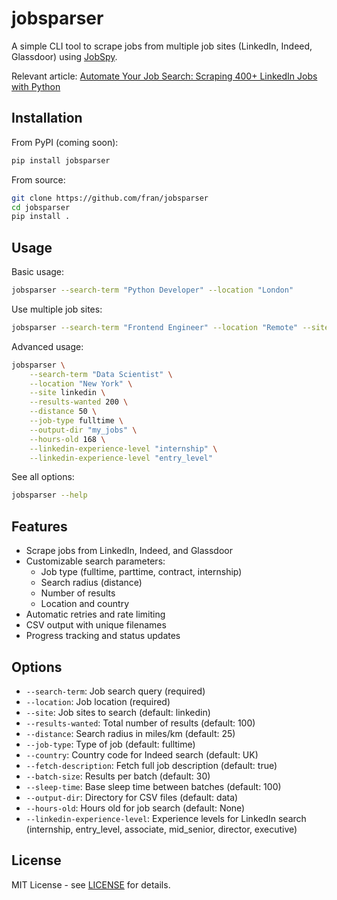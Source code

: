 # jobsparser

A simple CLI tool to scrape jobs from multiple job sites (LinkedIn, Indeed, Glassdoor) using [JobSpy](https://github.com/Bunsly/JobSpy).

Relevant article: [Automate Your Job Search: Scraping 400+ LinkedIn Jobs with Python](https://www.franciscomoretti.com/blog/automate-your-job-search)

## Installation

From PyPI (coming soon):
```bash
pip install jobsparser
```

From source:
```bash
git clone https://github.com/fran/jobsparser
cd jobsparser
pip install .
```

## Usage

Basic usage:
```bash
jobsparser --search-term "Python Developer" --location "London"
```

Use multiple job sites:
```bash
jobsparser --search-term "Frontend Engineer" --location "Remote" --site linkedin --site indeed
```

Advanced usage:
```bash
jobsparser \
    --search-term "Data Scientist" \
    --location "New York" \
    --site linkedin \
    --results-wanted 200 \
    --distance 50 \
    --job-type fulltime \
    --output-dir "my_jobs" \
    --hours-old 168 \
    --linkedin-experience-level "internship" \
    --linkedin-experience-level "entry_level"
```

See all options:
```bash
jobsparser --help
```

## Features

- Scrape jobs from LinkedIn, Indeed, and Glassdoor
- Customizable search parameters:
  - Job type (fulltime, parttime, contract, internship)
  - Search radius (distance)
  - Number of results
  - Location and country
- Automatic retries and rate limiting
- CSV output with unique filenames
- Progress tracking and status updates

## Options

- `--search-term`: Job search query (required)
- `--location`: Job location (required)
- `--site`: Job sites to search (default: linkedin)
- `--results-wanted`: Total number of results (default: 100)
- `--distance`: Search radius in miles/km (default: 25)
- `--job-type`: Type of job (default: fulltime)
- `--country`: Country code for Indeed search (default: UK)
- `--fetch-description`: Fetch full job description (default: true)
- `--batch-size`: Results per batch (default: 30)
- `--sleep-time`: Base sleep time between batches (default: 100)
- `--output-dir`: Directory for CSV files (default: data)
- `--hours-old`: Hours old for job search (default: None)
- `--linkedin-experience-level`: Experience levels for LinkedIn search (internship, entry_level, associate, mid_senior, director, executive)

## License

MIT License - see [LICENSE](LICENSE) for details.
